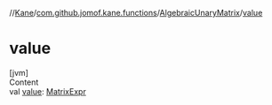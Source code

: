 //[Kane](../../index.md)/[com.github.jomof.kane.functions](../index.md)/[AlgebraicUnaryMatrix](index.md)/[value](value.md)



# value  
[jvm]  
Content  
val [value](value.md): [MatrixExpr](../../com.github.jomof.kane.impl/-matrix-expr/index.md)  



